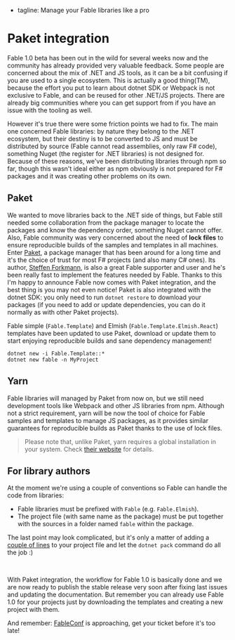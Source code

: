  - tagline: Manage your Fable libraries like a pro

# Paket integration

Fable 1.0 beta has been out in the wild for several weeks now and the community has already provided very valuable feedback. Some people are concerned about the mix of .NET and JS tools, as it can be a bit confusing if you are used to a single ecosystem. This is actually a good thing(TM), because the effort you put to learn about dotnet SDK or Webpack is not exclusive to Fable, and can be reused for other .NET/JS projects. There are already big communities where you can get support from if you have an issue with the tooling as well.

However it's true there were some friction points we had to fix. The main one concerned Fable libraries: by nature they belong to the .NET ecosystem, but their destiny is to be converted to JS and must be distributed by source (Fable cannot read assemblies, only raw F# code), something Nuget (the register for .NET libraries) is not designed for. Because of these reasons, we've been distributing libraries through npm so far, though this wasn't ideal either as npm obviously is not prepared for F# packages and it was creating other problems on its own.

## Paket

We wanted to move libraries back to the .NET side of things, but Fable still needed some collaboration from the package manager to locate the packages and know the dependency order, something Nuget cannot offer. Also, Fable community was very concerned about the need of **lock files** to ensure reproducible builds of the samples and templates in all machines. Enter [Paket](https://fsprojects.github.io/Paket/), a package manager that has been around for a long time and it's the choice of trust for most F# projects (and also many C# ones). Its author, [Steffen Forkmann](https://twitter.com/sforkmann), is also a great Fable supporter and user and he's been really fast to implement the features needed by Fable. Thanks to this I'm happy to announce Fable now comes with Paket integration, and the best thing is you may not even notice! Paket is also integrated with the dotnet SDK: you only need to run `dotnet restore` to download your packages (if you need to add or update dependencies, you can do it normally as with other Paket projects).

Fable simple (`Fable.Template`) and Elmish (`Fable.Template.Elmish.React`) templates have been updated to use Paket, download or update them to start enjoying reproducible builds and sane dependency management!

```shell
dotnet new -i Fable.Template::*
dotnet new fable -n MyProject
```


## Yarn

Fable libraries will managed by Paket from now on, but we still need development tools like Webpack and other JS libraries from npm. Although not a strict requirement, yarn will be now the tool of choice for Fable samples and templates to manage JS packages, as it provides similar guarantees for reproducible builds as Paket thanks to the use of lock files.

> Please note that, unlike Paket, yarn requires a global installation in your system. Check [their website](https://yarnpkg.com/en/docs/install) for details.

## For library authors

At the moment we're using a couple of conventions so Fable can handle the code from libraries:

- Fable libraries must be prefixed with `Fable` (e.g. `Fable.Elmish`).
- The project file (with same name as the package) must be put together with the sources in a folder named `fable` within the package.

The last point may look complicated, but it's only a matter of adding a [couple of lines](https://github.com/fable-elmish/react/blob/1e97c734bfd943899958e1ca849974e3baea3500/src/Fable.Elmish.React.fsproj#L15-L19) to your project file and let the `dotnet pack` command do all the job :)

<br />

With Paket integration, the workflow for Fable 1.0 is basically done and we are now ready to publish the stable release very soon after fixing last issues and updating the documentation. But remember you can already use Fable 1.0 for your projects just by downloading the templates and creating a new project with them.

And remember: [FableConf](https://www.eventbrite.es/e/fableconf-bordeaux-tickets-34089709238) is approaching, get your ticket before it's too late!
